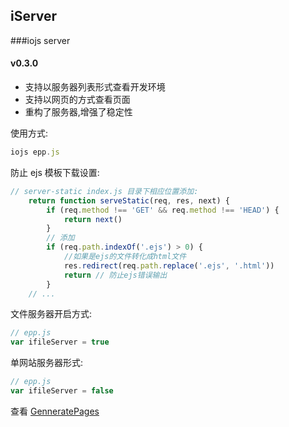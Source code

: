 ## iServer

###iojs server  

#### v0.3.0
* 支持以服务器列表形式查看开发环境  
* 支持以网页的方式查看页面  
* 重构了服务器,增强了稳定性  

使用方式:
```javascript
iojs epp.js
```

防止 ejs 模板下载设置:
```javascript
// server-static index.js 目录下相应位置添加:
	return function serveStatic(req, res, next) {
		if (req.method !== 'GET' && req.method !== 'HEAD') {
			return next()
		}
		// 添加
		if (req.path.indexOf('.ejs') > 0) {
			//如果是ejs的文件转化成html文件
			res.redirect(req.path.replace('.ejs', '.html'))
			return // 防止ejs错误输出
		}
	// ...
```

文件服务器开启方式:  
```javascript
// epp.js
var ifileServer = true
```

单网站服务器形式:
```javascript
// epp.js
var ifileServer = false
```


查看 [GenneratePages](https://github.com/ektx/Node/tree/master/GenneratePages)